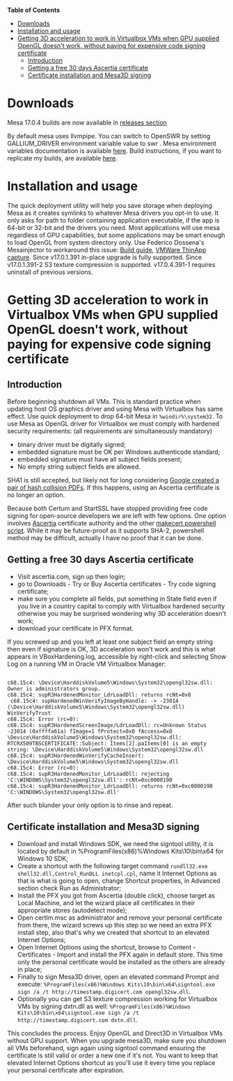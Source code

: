 **Table of Contents**

- [Downloads](#downloads)
- [Installation and usage](#installation-and-usage)
- [Getting 3D acceleration to work in Virtualbox VMs when GPU supplied OpenGL doesn't work, without paying for expensive code signing certificate](#getting-3d-acceleration-to-work-in-virtualbox-vms-when-gpu-supplied-opengl-doesnt-work-without-paying-for-expensive-code-signing-certificate)
	- [Introduction](#introduction)
	- [Getting a free 30 days Ascertia certificate](#getting-a-free-30-days-ascertia-certificate)
  	- [Certificate installation and Mesa3D signing](#certificate-installation-and-mesa3d-signing)
  
# Downloads
Mesa 17.0.4 builds are now available in [releases section](https://github.com/pal1000/mesa-dist-win/releases)

By default mesa uses llvmpipe. You can switch to OpenSWR by setting GALLIUM_DRIVER environment variable value to swr . Mesa environment variables documentation is available [here](https://mesa3d.org/envvars.html). Build instructions, if you want to replicate my builds, are available [here](https://github.com/pal1000/mesa-dist-win/tree/master/buildscript).
# Installation and usage
The quick deployment utility will help you save storage when deploying Mesa as it creates symlinks to whatever Mesa drivers you opt-in to use. It only asks for path to folder containing application executable, if the app is 64-bit or 32-bit and the drivers you need. Most applications will use mesa regardless of GPU capabilities, but some applications may be smart enough to load OpenGL from system directory only. Use Federico Dossena's Mesainjector to workaround this issue: [Build guide](http://fdossena.com/?p=mesa/injector_build.frag), [VMWare ThinApp capture](http://fdossena.com/mesa/MesaInjector_Capture.7z). Since v17.0.1.391 in-place upgrade is fully supported. Since v17.0.1.391-2 S3 texture compression is supported. v17.0.4.391-1 requires uninstall of previous versions.
# Getting 3D acceleration to work in Virtualbox VMs when GPU supplied OpenGL doesn't work, without paying for expensive code signing certificate
## Introduction
Before beginning shutdown all VMs. This is standard practice when updating host OS graphics driver and using Mesa with Virtualbox has same effect. Use quick deployment to drop 64-bit Mesa in `%windir%\system32`. To use Mesa as OpenGL driver for Virtualbox we must comply with hardened security requirements: (all requirements are simultaneously mandatory)
- binary driver must be digitally signed;
- embedded signature must be OK per Windows authenticode standard;
- embedded signature must have all subject fields present;
- No empty string subject fields are allowed.

SHA1 is still accepted, but likely not for long considering [Google created a pair of hash collision PDFs](http://shattered.io/).  If this happens, using an Ascertia certificate is no longer an option.

Because both Certum and StartSSL have stopped providing free code signing for open-source developers we are left with few options. One option involves [Ascertia](http://www.ascertia.com/) certificate authority and the other [makecert powershell script](https://gallery.technet.microsoft.com/scriptcenter/Self-signed-certificate-5920a7c6). While it may be future-proof as it supports SHA-2, powershell method may be difficult, actually I have no proof that it can be done.

## Getting a free 30 days Ascertia certificate
- Visit ascertia.com, sign up then login;
-  go to Downloads - Try or Buy Ascertia certificates - Try code signing certificate;
- make sure you complete all fields, put something in State field even if you live in a country capital to comply with Virtualbox hardened security otherwise you may be surprised wondering why 3D acceleration doesn't work;
- download your certificate in PFX format.

 If you screwed up and you left at least one subject field an empty string then even if signature is OK, 3D acceleration won't work and this is what appears in VBoxHardening.log, accessible by right-click and selecting Show Log on a running VM in Oracle VM Virtualbox Manager:

```

c68.15c4: \Device\HarddiskVolume5\Windows\System32\opengl32sw.dll: Owner is administrators group.
c68.15c4: supR3HardenedMonitor_LdrLoadDll: returns rcNt=0x0     
 c68.15c4: supHardenedWinVerifyImageByHandle: -> -23014 (\Device\HarddiskVolume5\Windows\System32\opengl32sw.dll) WinVerifyTrust
c68.15c4: Error (rc=0):
c68.15c4: supR3HardenedScreenImage/LdrLoadDll: rc=Unknown Status -23014 (0xffffa61a) fImage=1 fProtect=0x0 fAccess=0x0 \Device\HarddiskVolume5\Windows\System32\opengl32sw.dll: RTCRX509TBSCERTIFICATE::Subject: Items[2].paItems[0] is an empty string: \Device\HarddiskVolume5\Windows\System32\opengl32sw.dll
c68.15c4: supR3HardenedWinVerifyCacheInsert: \Device\HarddiskVolume5\Windows\System32\opengl32sw.dll
c68.15c4: Error (rc=0):
c68.15c4: supR3HardenedMonitor_LdrLoadDll: rejecting 'C:\WINDOWS\System32\opengl32sw.dll': rcNt=0xc0000190
c68.15c4: supR3HardenedMonitor_LdrLoadDll: returns rcNt=0xc0000190 'C:\WINDOWS\System32\opengl32sw.dll'

```

After such blunder your only option is to rinse and repeat.
 
## Certificate installation and Mesa3D signing
- Download and install Windows SDK, we need the signtool utility, it is located by default in %ProgramFiles(x86)%Windows Kits\10\bin\x64 for Windows 10 SDK;
- Create a shortcut with the following target command `rundll32.exe shell32.dll,Control_RunDLL inetcpl.cpl`, name it Internet Options as that is what is going to open, change Shortcut properties, in Advanced section check Run as Administrator;
- Install the PFX you got from Ascertia (double click), choose target as Local Machine, and let the wizard place all certificates in their appropriate stores (autodetect mode);
- Open certlm.msc as administrator and remove your personal certificate from there, the wizard screws up this step so we need an extra PFX install step, also that's why we created that shortcut to an elevated Internet Options;
- Open Internet Options using the shortcut, browse to Content - Certificates - Import and install the PFX again in default store. This time only the personal certificate would be installed as the others are already in place;
- Finally to sign Mesa3D driver, open an elevated command Prompt and execute:
``%ProgramFiles(x86)%Windows Kits\10\bin\x64\signtool.exe sign /a /t http://timestamp.digicert.com opengl32sw.dll``.
 - Optionally you can get S3 texture compression working for Virtualbox VMs by signing dxtn.dll as well:
 ``%ProgramFiles(x86)%Windows Kits\10\bin\x64\signtool.exe sign /a /t http://timestamp.digicert.com dxtn.dll``.

This concludes the process. Enjoy OpenGL and Direct3D in Virtualbox VMs without GPU support.
When you upgrade mesa3D, make sure you shutdown all VMs beforehand, sign again using signtool command ensuring the certificate is still valid or order a new one if it's not. You want to keep that elevated Internet Options shortcut as you'll use it every time you replace your personal certificate after expiration.
